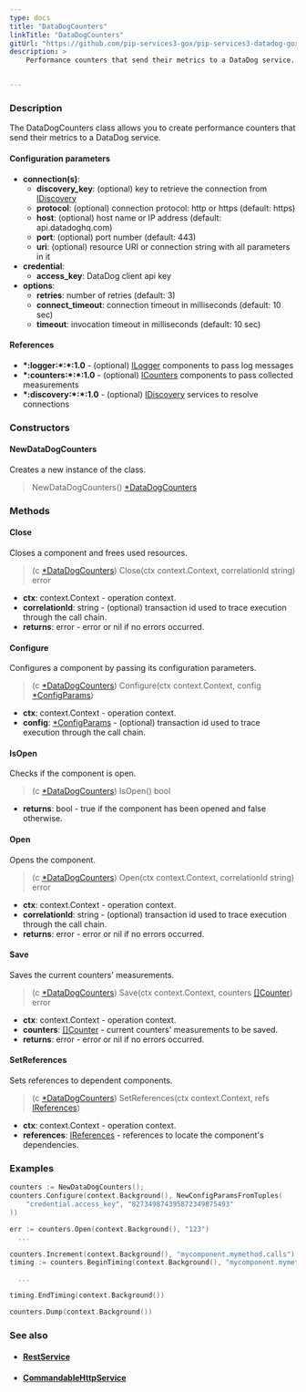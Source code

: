 ```yaml
---
type: docs
title: "DataDogCounters"
linkTitle: "DataDogCounters"
gitUrl: "https://github.com/pip-services3-gox/pip-services3-datadog-gox"
description: >
    Performance counters that send their metrics to a DataDog service.


---
```


### Description
The DataDogCounters class allows you to create performance counters that send their metrics to a DataDog service.


#### Configuration parameters

- **connection(s)**:           
  - **discovery_key**: (optional) key to retrieve the connection from [IDiscovery](../../../components/connect/idiscovery)
  - **protocol**: (optional) connection protocol: http or https (default: https)
  - **host**: (optional) host name or IP address (default: api.datadoghq.com)
  - **port**: (optional) port number (default: 443)
  - **uri**: (optional) resource URI or connection string with all parameters in it
- **credential**:
  - **access_key**: DataDog client api key
- **options**:
  - **retries**: number of retries (default: 3)
  - **connect_timeout**: connection timeout in milliseconds (default: 10 sec)
  - **timeout**: invocation timeout in milliseconds (default: 10 sec)


#### References

- **\*:logger:\*:\*:1.0** - (optional) [ILogger](../../../components/log/ilogger) components to pass log messages
- **\*:counters:\*:\*:1.0** - (optional) [ICounters](../../../components/count/icounters) components to pass collected measurements
- **\*:discovery:\*:\*:1.0** - (optional) [IDiscovery](../../../components/connect/idiscovery) services to resolve connections

### Constructors

#### NewDataDogCounters
Creates a new instance of the class.

> NewDataDogCounters() [*DataDogCounters]()


### Methods

#### Close
Closes a component and frees used resources.

> (c [*DataDogCounters]()) Close(ctx context.Context, correlationId string) error

- **ctx**: context.Context - operation context.
- **correlationId**: string - (optional) transaction id used to trace execution through the call chain.
- **returns**: error - error or nil if no errors occurred.

#### Configure
Configures a component by passing its configuration parameters.

> (c [*DataDogCounters]()) Configure(ctx context.Context, config [*ConfigParams](../../../commons/config/config_params))

- **ctx**: context.Context - operation context.
- **config**: [*ConfigParams](../../../commons/config/config_params) - (optional) transaction id used to trace execution through the call chain.

#### IsOpen
Checks if the component is open.

> (c [*DataDogCounters]()) IsOpen() bool

- **returns**: bool - true if the component has been opened and false otherwise.


#### Open
Opens the component.

> (c [*DataDogCounters]()) Open(ctx context.Context, correlationId string) error

- **ctx**: context.Context - operation context.
- **correlationId**: string - (optional) transaction id used to trace execution through the call chain.
- **returns**: error - error or nil if no errors occurred.


#### Save
Saves the current counters' measurements.

> (c [*DataDogCounters]()) Save(ctx context.Context, counters [[]Counter](../../../components/count/counter)) error

- **ctx**: context.Context - operation context.
- **counters**: [[]Counter](../../../components/count/counter) - current counters' measurements to be saved.
- **returns**: error - error or nil if no errors occurred.


#### SetReferences
Sets references to dependent components.

> (c [*DataDogCounters]()) SetReferences(ctx context.Context, refs [IReferences](../../../commons/refer/ireferences))

- **ctx**: context.Context - operation context.
- **references**: [IReferences](../../../commons/refer/ireferences) - references to locate the component's dependencies.


### Examples

```go
counters := NewDataDogCounters();
counters.Configure(context.Background(), NewConfigParamsFromTuples(
    "credential.access_key", "827349874395872349875493"
))

err := counters.Open(context.Background(), "123")
  ...

counters.Increment(context.Background(), "mycomponent.mymethod.calls")
timing := counters.BeginTiming(context.Background(), "mycomponent.mymethod.exec_time")

  ...

timing.EndTiming(context.Background())

counters.Dump(context.Background())
```


### See also
- #### [RestService](../../../rpc/services/rest_service)
- #### [CommandableHttpService](../../../rpc/services/commandable_http_service)
